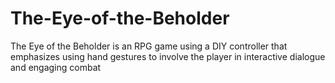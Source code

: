 # The-Eye-of-the-Beholder
The Eye of the Beholder is an RPG game using a DIY controller that emphasizes using hand gestures to involve the player in interactive dialogue and engaging combat

